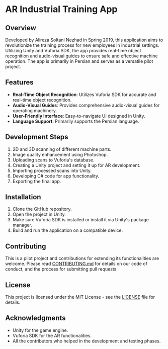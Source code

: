 # AR Industrial Training App

## Overview

Developed by Alireza Soltani Nezhad in Spring 2019, this application aims to revolutionize the training process for new employees in industrial settings. Utilizing Unity and Vuforia SDK, the app provides real-time object recognition and audio-visual guides to ensure safe and effective machine operation. The app is primarily in Persian and serves as a versatile pilot project.

## Features

- **Real-Time Object Recognition**: Utilizes Vuforia SDK for accurate and real-time object recognition.
- **Audio-Visual Guides**: Provides comprehensive audio-visual guides for operating machinery.
- **User-Friendly Interface**: Easy-to-navigate UI designed in Unity.
- **Language Support**: Primarily supports the Persian language.

## Development Steps

1. 2D and 3D scanning of different machine parts.
2. Image quality enhancement using Photoshop.
3. Uploading scans to Vuforia's database.
4. Creating a Unity project and setting it up for AR development.
5. Importing processed scans into Unity.
6. Developing C# code for app functionality.
7. Exporting the final app.

## Installation

1. Clone the GitHub repository.
2. Open the project in Unity.
3. Make sure Vuforia SDK is installed or install it via Unity's package manager.
4. Build and run the application on a compatible device.

## Contributing

This is a pilot project and contributions for extending its functionalities are welcome. Please read [CONTRIBUTING.md](CONTRIBUTING.md) for details on our code of conduct, and the process for submitting pull requests.

## License

This project is licensed under the MIT License - see the [LICENSE](LICENSE) file for details.

## Acknowledgments

- Unity for the game engine.
- Vuforia SDK for the AR functionalities.
- All the contributors who helped in the development and testing phases.

